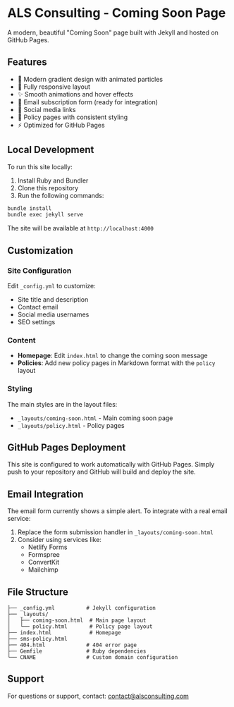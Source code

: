 # ALS Consulting - Coming Soon Page

A modern, beautiful "Coming Soon" page built with Jekyll and hosted on GitHub Pages.

## Features

- 🎨 Modern gradient design with animated particles
- 📱 Fully responsive layout
- ✨ Smooth animations and hover effects
- 📧 Email subscription form (ready for integration)
- 🔗 Social media links
- 📄 Policy pages with consistent styling
- ⚡ Optimized for GitHub Pages

## Local Development

To run this site locally:

1. Install Ruby and Bundler
2. Clone this repository
3. Run the following commands:

```bash
bundle install
bundle exec jekyll serve
```

The site will be available at `http://localhost:4000`

## Customization

### Site Configuration

Edit `_config.yml` to customize:
- Site title and description
- Contact email
- Social media usernames
- SEO settings

### Content

- **Homepage**: Edit `index.html` to change the coming soon message
- **Policies**: Add new policy pages in Markdown format with the `policy` layout

### Styling

The main styles are in the layout files:
- `_layouts/coming-soon.html` - Main coming soon page
- `_layouts/policy.html` - Policy pages

## GitHub Pages Deployment

This site is configured to work automatically with GitHub Pages. Simply push to your repository and GitHub will build and deploy the site.

## Email Integration

The email form currently shows a simple alert. To integrate with a real email service:

1. Replace the form submission handler in `_layouts/coming-soon.html`
2. Consider using services like:
   - Netlify Forms
   - Formspree
   - ConvertKit
   - Mailchimp

## File Structure

```
├── _config.yml          # Jekyll configuration
├── _layouts/
│   ├── coming-soon.html  # Main page layout
│   └── policy.html       # Policy page layout
├── index.html            # Homepage
├── sms-policy.html
├── 404.html             # 404 error page
├── Gemfile              # Ruby dependencies
└── CNAME                # Custom domain configuration
```

## Support

For questions or support, contact: contact@alsconsulting.com
